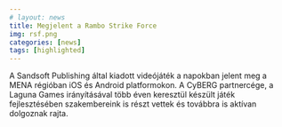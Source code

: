 ```yaml
---
# layout: news
title: Megjelent a Rambo Strike Force
img: rsf.png
categories: [news]
tags: [highlighted]
---
```


A Sandsoft Publishing által kiadott videójáték a napokban jelent meg a MENA régióban iOS és Android platformokon. A CyBERG partnercége, a Laguna Games irányításával több éven keresztül készült játék fejlesztésében szakembereink is részt vettek és továbbra is aktívan dolgoznak rajta.
